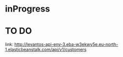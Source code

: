 # inProgress

# TO DO

link: http://levantos-api-env-3.eba-w3ekwy5e.eu-north-1.elasticbeanstalk.com/api/v1/customers

